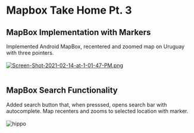 # Mapbox Take Home Pt. 3

## MapBox Implementation with Markers
Implemented Android MapBox, recentered and zoomed map on Uruguay with three pointers.
<br/><br/>
[![Screen-Shot-2021-02-14-at-1-01-47-PM.png](https://i.postimg.cc/5NwD3T8z/Screen-Shot-2021-02-14-at-1-01-47-PM.png)](https://postimg.cc/zVGdDdtD)
<br/><br/>
## MapBox Search Functionality
Added search button that, when presssed, opens search bar with autocomplete. Map recenters and zooms to selected location with marker.
<br/><br/>
![hippo](https://media.giphy.com/media/Zd8UN1FmLzIQVq84fV/giphy.gif)
